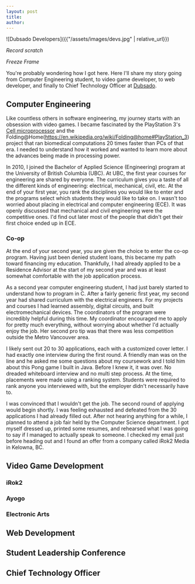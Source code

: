 ```yaml
---
layout: post
title:  
author: 
---
```


![Dubsado Developers]({{"/assets/images/devs.jpg" | relative_url}})

*Record scratch*

*Freeze Frame*

You're probably wondering how I got here. Here I'll share my story going from Computer Engineering student, to video game developer, to web developer, and finally to Chief Technology Officer at [Dubsado](https://www.dubsado.com/).

<!--more-->

## Computer Engineering

Like countless others in software engineering, my journey starts with an obsession with video games. I became fascinated by the PlayStation 3's [Cell microprocessor](https://en.wikipedia.org/wiki/Cell_(microprocessor)) and the Folding@Home(https://en.wikipedia.org/wiki/Folding@home#PlayStation_3) project that ran biomedical computations 20 times faster than PCs of that era. I needed to understand how it worked and wanted to learn more about the advances being made in processing power.

In 2010, I joined the Bachelor of Applied Science (Engineering) program at the University of British Columbia (UBC). At UBC, the first year courses for engineering are shared by everyone. The curriculum gives you a taste of all the different kinds of engineering: electrical, mechanical, civil, etc. At the end of your first year, you rank the disciplines you would like to enter and the programs select which students they would like to take on. I wasn't too worried about placing in electrical and computer engineering (ECE). It was openly discussed that mechanical and civil engineering were the competitive ones. I'd find out later most of the people that didn't get their first choice ended up in ECE.

### Co-op

At the end of your second year, you are given the choice to enter the co-op program. Having just been denied student loans, this became my path toward financing my education. Thankfully, I had already applied to be a Residence Advisor at the start of my second year and was at least somewhat comfortable with the job application process.

As a second year computer engineering student, I had just barely started to understand how to program in C. After a fairly generic first year, my second year had shared curriculum with the electrical engineers. For my projects and courses I had learned assembly, digital circuits, and built electromechanical devices. The coordinators of the program were incredibly helpful during this time. My coordinator encouraged me to apply for pretty much everything, without worrying about whether I'd actually enjoy the job. Her second pro tip was that there was less competition outside the Metro Vancouver area.

I likely sent out 20 to 30 applications, each with a customized cover letter. I had exactly one interview during the first round. A friendly man was on the line and he asked me some questions about my coursework and I told him about this Pong game I built in Java. Before I knew it, it was over. No dreaded whiteboard interview and no multi step process. At the time, placements were made using a ranking system. Students were required to rank anyone you interviewed with, but the employer didn't necessarily have to. 

I was convinced that I wouldn't get the job. The second round of applying would begin shortly. I was feeling exhausted and defeated from the 30 applications I had already filled out. After not hearing anything for a while, I planned to attend a job fair held by the Computer Science department. I got myself dressed up, printed some resumes, and rehearsed what I was going to say if I managed to actually speak to someone. I checked my email just before heading out and I found an offer from a company called iRok2 Media in Kelowna, BC.

## Video Game Development

### iRok2

### Ayogo

### Electronic Arts

## Web Development

## Student Leadership Conference

## Chief Technology Officer

